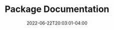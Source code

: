 ---
title: "Package Documentation"
description: ""
lead: ""
date: 2022-06-22T20:03:01-04:00
lastmod: 2022-06-22T20:03:01-04:00
draft: false
images: []
menu:
  docs:
    parent: ""
weight: 30
toc: true
---